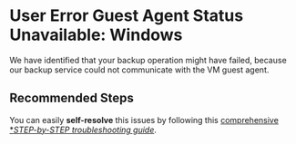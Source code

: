 <properties
	pageTitle="User Error Guest Agent Status Unavailable: Windows"
	description="User Error Guest Agent Status Unavailable: Windows"
	infoBubbleText="VM agent unable to communicate with Azure Backup"
	service="microsoft.recoveryservices"
	resource="backup"
	authors="srinathv"
	ms.author="srinathv"
	articleId="azurebackup-crc-usererrorguestagentstatusunavailablewindows"
	diagnosticScenario="azurebackup-crc-usererrorguestagentstatusunavailablewindows"
	selfHelpType="diagnostics"
	supportTopicIds="32553277"
	resourceTags=""
	productPesIds="15207"
	cloudEnvironments="public, fairfax, usnat, ussec"
  	ownershipId="StorageMediaEdge_Backup"
/>

# User Error Guest Agent Status Unavailable: Windows

<!--issueDescription-->

We have identified that your backup operation might have failed, because our backup service could not communicate with the VM guest agent. 
<!--/issueDescription-->

## **Recommended Steps**

You can easily **self-resolve** this issues by following this [comprehensive **STEP-by-STEP troubleshooting guide*](https://docs.microsoft.com/azure/backup/backup-azure-troubleshoot-vm-backup-fails-snapshot-timeout#step-by-step-guide-to-troubleshoot-backup-failures).
